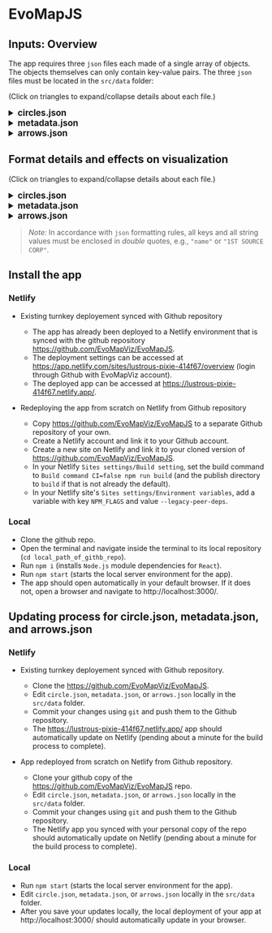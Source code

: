 # EvoMapJS

## Inputs: Overview

The app requires three `json` files each made of a single array of objects. 
The objects themselves can only contain key-value pairs. 
The three `json` files must be located in the `src/data` folder:

(Click on triangles to expand/collapse details about each file.)

<!-- https://stackoverflow.com/questions/52214187/how-can-i-fold-content-in-github-markdown -->
<details closed>
<summary style = "font-size: 17px; font-weight: bold">  
circles.json 
</summary> 
<p>

An array of objects containing a set of key-value pairs that represent the relevant data about the units that should be displayed in the visualization.

The data is assumed to be in tidy format, i.e., each object in the array must represent a *single* unit in a *single* time period.

Henceforth: 
  - An object in the `circles.json` array will often be referred to as a "row", or an "observation".
  - The term "unit" will be used to denote the group of rows belonging to the same observational agent (e.g., a firm, a political party,...) across time periods.
  - Beyond the required time-stamps, x-y coordinates, and unit identifiers, additional data about observations will be referred to as "features".

</p>
</details>

<details closed>
<summary style = "font-size: 17px; font-weight: bold">
 metadata.json 
 </summary>
<p>

An array of objects containing a set of key-value pairs that provides additional information about:

  - The types of some of the features included in `circle.json`,
  - How these features should be taken into account in the visualization,
  - How these features should be taken into account in the app's UI.

</p>
</details>

<details closed>
<summary style = "font-size: 17px; font-weight: bold"> 
arrows.json 
</summary>
<p>

An array of objects containing a set of key-value pairs that represent the relevant data about the arrows that should be displayed in the visualization.

The data is assumed to be in tidy format, i.e., each object in the array must represent a *single* arrow in a *single* time period.

The file is **required** *even if no arrows should be displayed* in the visualization. To display no arrows, simply provide an empty array, i.e., `[]`.

</p>
</details>


## Format details and effects on visualization

(Click on triangles to expand/collapse details about each file.)

<details closed>
<summary style = "font-size: 17px; font-weight: bold"> 
circles.json 
</summary>
<p>

Key-value pairs (each row):
<br />



  > `name` [required]: the name of the unit corresponding to the observation.
  >  - *Acceptable*: Any string.
  >
  >`time` [required]: the time period for the observation.
  >  - *Acceptable*: Any integer.
  >
  >`x` [required]: the x coordinate of the unit at `time`.
  >  - *Acceptable*: Any number.
  > 
  >`y`[required]: the y coordinate of the unit at `time`.
  >  - *Acceptable*: Any number.
  > 
  >`continuous_feature_1` [optional]: a continuous feature of the unit at `time`.
  >  - *Acceptable*: Any string or number.
  >
  > ⋮
  >
  >`continuous_feature_c` [optional]: a continuous feature of the unit at `time`.
  >  - *Acceptable*: Any string or number.
  >
  >`discrete_feature_1` [optional]: a discrete feature of the unit at `time`.
  >  - *Acceptable*: Any string or number.
  >
  > ⋮
  > 
  >`discrete_feature_d` [optional]: a discrete feature of the unit at `time`.
  >  - *Acceptable*: Any string or number.

<br />
Further requirements and info: 

- Each row *must* contain the full exact same set of keys, including **at least one** continuous feature (on top of the required `name`, `time`, `x`, and `y` keys).

- Whether a feature is considered "continuous" or "discrete" is specified through `metadata.json`.
  - Features marked as "continuous" in `metadata.json` must be numerical.
  - Features marked as "discrete" in `metadata.json` will be treated as categorical, even if they are supplied in a numerical format.
    - Inconsistent types for "discrete" features has not been tested. 
    It's safest to have a single discrete feature be either all strings or all numericals across all rows. 

- Missing time periods are allowed and are signaled by the *complete* absence of an row for that time period.
  - As indicated above, each object *must* contain the exact same set of keys.The app does not allow for "partially missing" time periods whereby a row  features missing keys or keys otherwise marked as `NA`, `NaN`, `null`,....

- The order of rows and key-value pairs within rows is irrelevant.

<br />
 Prototype of valid format: 
<br />
<br />


```
[
{"name":"1ST SOURCE CORP","time":1998,"mkvalt":0.58,"sic_code":"60","x":6.4079211884,"y":13.0098593574,"cluster":8,"sic_code_label":"Depository Institutions","cluster_label":"Banking"},
{"name":"1ST SOURCE CORP","time":1999,"mkvalt":0.48,"sic_code":"60","x":6.4444474746,"y":13.0361878325,"cluster":8,"sic_code_label":"Depository Institutions","cluster_label":"Banking"},
{"name":"PIONEER NATURAL RESOURCES CO","time":2000,"mkvalt":1.94,"rank":288.0,"sic_code":"13","x":6.8169413341,"y":3.6371516382,"cluster":4,"sic_code_label":"Oil and Gas Extraction","cluster_label":"Oil, Energy and Utilities"},
{"time":1999, "name":"PIONEER NATURAL RESOURCES CO", "mkvalt":0.9,"rank":417.0,"sic_code":"13","x":6.8474968473,"y":3.6536847176,"cluster":4,"sic_code_label":"Oil and Gas Extraction","cluster_label":"Oil, Energy and Utilities"}
]
```

For a full example of the data format, see `src/data/circles_TEMPLATE_DO_NOT_ERASE.json` in this repository.
  - This is a reference template that should *not* be erased. 
  You should copy it, rename it to `circles.json`, and experiment with editing the latter with your own data (you can always revert to the template if you break the data format and want a fresh start).

</p>
</details>

<details closed>
<summary style = "font-size: 17px; font-weight: bold"> 
metadata.json
</summary>
<p>

The array must contain **at least** *one object corresponding to a feature* from `circles.json`, and must identify **at least** *one* of these features as *"continuous"*.

For each object in the array, the key-value pairs are:

> `name` [required]: The name of the feature.
>   - *Acceptable*: Any string that matches the name of a feature in `circles.json`.
> 
> `label` [required]: The label of the feature as it should be displayed
> in the app's UI.
>   - *Acceptable*: Any string.
> 
> `type` [optional]: The type of the feature. Must be either
> "continuous" or "discrete".
>   - *Default*: `"discrete"`.
>   - *Acceptable*: `"continuous"`, `"discrete"`.
>   - `"continuous"`: 
>      - Feature appears in the "Size" selector menu of the app's UI unless the `tooltip` key is set to `"only"`.
>      - Feature must be numerical in `circle.json`. 
>    - `"discrete"`:
>      - Feature appears in the "Color" selector menu of the app's UI unless the `tooltip` key is set to `"only"`.
>      - Feature will be treated as categorical (even if it is supplied in a numerical format in `circle.json`).
> 
> `tooltip` [optional]: 
>   - *Acceptable*: `"true"`, `"false"`, `"only"`.
>   - *Default*: `"false"`.
>   - `"true"`: 
>     - The feature is included in the tooltip that appears when the user hovers over a circle.
>   - `false`, 
>     - The feature is *not* included in the tooltip that appears when the user hovers over a circle.
>     - The feature is included in the relevant selector menu of the app's UI (see `type`).
>   - `"only"`:
>     - The feature *is* included in the tooltip that appears when the user hovers over a circle.
>     - The feature is *not* included in the relevant selector menu of the app's UI (see `type`).
>   - *Note*: The tooltip is calibrated to include at least one feature (on top of each circle's name). If no features listed in
> `metadata.json` has `tooltip` set of `"true"` or `"only"`, the
> dimensions of the tooltip will be slightly off.
> 
>   !!! The rest of this "metadata" section contains rough and
> approximative guidance on how to use the other metadata parameters. 
> It is a barely edited copy-paste from old documentation and may not be
> up-to-date. TO DO: Update this documentation to better reflect the
> current state of the app and unify formatting !!!.
> 
> `color_bins` [optional]:   
>   -	*Acceptable*: An array of numbers, e.g., `[1,10,100,300,600]`.
>   - *Default*: 
>       - Features marked as "continuous" :The quintiles of the feature's distribution.
>       - Features marked as "discrete": `undefined`.  
>   -	For features marked as "continuous", determines how circles are binned into discrete categories when the feature is selected in the "Color" selector (e.g., `"color_bins": [1,10,100,300,600]` bins the feature based on whether its value is between its minimum value and 1, between 1 and 10, …, between 300 and 600, and between 600 and the feature's maximum value).
>   - No effect on features marked as "discrete".
> 
> `size_legend_bins` [optional]:   
>   - *Acceptable*: An array of numbers, e.g., `[5, 100,300,600]`.
>   - *Default*: 
>       - Features marked as "continuous" :10%, 50%, and 100% quantiles of the feature's distribution.
>       - Features marked as "discrete": `undefined`.
>   - Determines the set of values of features marked as "continuous" for which a bubble-size is displayed in the size-legend.
>   - No effect on features marked as "discrete".
> 
> `scale_increasing` [optional]: 
>   - *Acceptable*: `“true”`, `“false”`.
>   - *Default*: `“true”` for features marked as "continous", `undefined` for features marked as "discrete".
>   - `true`: For features marked as "continuous", when the feature is selected through the "Size" selector, makes 
>     - circle sizes  proportional  to the corresponding continuous feature.
>     - the size Legend display from lower to higher values.
proportional (`“true”`) or inversely proportional (“false”) to the corresponding continuous feature.
> - `false`: For features marked as "continuous", when the feature is selected through the "Size" selector, makes
>   - The size Legend is displayed from higher to lower values (`“false”`).
>   - circle sizes inversely proportional to the corresponding continuous feature.
>  - No effect on features marked as "discrete".
>
> `scale_minSize` [optional]:
>   -	*Acceptable*: a single number.
>   - *Default*: `1`.
>   -	Determines the lowest possible circle-size. 
>
>`scale_maxSize` [optional]:   
>   -	*Acceptable*: a single number.
>   - *Default*: `50`.
>   -	Determines the highest possible circle-size. 
>
>`scale_exponent` [optional]:
>   -  *Acceptable*: a single number.
>   - *Default*: `1`.
>   - Determines the curvature of the matching between the values of a feature identified as “continuous” and the corresponding circle-sizes.
>     -	A value of 1 corresponds to a linear scale, i.e., all values of the feature between its min and max will be linearly recast to sizes between `scale_minSize` and `scale_maxSize`.
>     - A value above 1 corresponds to a concave scale, i.e., starting from `scale_minSize`, sizes will first increase fast with the value of the feature, and then increase slower and slower as they approach
> `scale_maxSize`.
>     - A value below 1 corresponds to a convex scale, i.e., starting from `scale_minSize`, sizes will first increase slowly with the value of the feature, and then increase faster and faster as they approach `scale_maxSize`. 
>  - No effect on features marked as "discrete".
>
>`unit`:
>   - *Acceptable*: A string (`"B"`, `"USD"`, or `"$"`).
>   - *Default*: empty string `""`.
>   - Determines whether a unit sign is appended whenever the value of a continuous feature is displayed, whether in legends or in tooltips. 
>   - No effect on features marked as "discrete".
>
>`truncate_label` [optional]:   
>   - *Acceptable*: A single number.
>   - *Default*: `9`.
>   - Determines the number of characters after which the feature’s name label is truncated when displayed in the tooltip.  
>
>`truncate_value`:   
>   - *Acceptable*: A single number.
>   - *Default*: `6`.
>   - Determines the number of characters after which whether the value of the feature is truncated when displayed in the tooltip.  
>
>`legend_dline_extral`:  
>   - *Acceptable*: A single number.
>   - *Default*: `10`.
>   - For features marked as "continuous", determines the base-length of the dashed line connecting bubble-sizes to their label in the size-legend.
>   - No effect on features marked as "discrete".

Prototype of valid format:

```
[ 
  {"name": "cluster",
  "label": "Cluster Number",
  "type": "discrete"
  },
  {"name": "mkvalt",
  "label": "Market Value",
  "type": "continuous",
  "tooltip" : "true"
  }
]
``` 

For a full example of the data format, see `src/data/metadata_TEMPLATE_DO_NOT_ERASE.json` in this repository.
  - This is a reference template that should *not* be erased. 
  You should copy it, rename it to `metadata.json`,  and experiment editing the latter with your own data (you can always revert to the template if you break the data format and want a fresh start).
  - `src/data/metadata_TEMPLATE_DO_NOT_ERASE.json` is made to work with `src/data/circles_TEMPLATE_DO_NOT_ERASE.json`.

</p>
</details>

<details closed>
<summary style = "font-size: 17px; font-weight: bold"> 
 arrows.json
</summary>
<p>

Key-value pairs:

> `name` [required]: The name of the arrow as it will be displayed in the app >(also serves as a technical identifier inside the code).
>  - *Acceptable*: Any string.
>
>`x` [required]: The x-coordinate of the arrow's head.
>  - *Acceptable*: Any number.
>  - By default, all arrows tails are placed x = 0.
>
>`y` [required]: The y-coordinate of the arrow's head.
>  - *Acceptable*: Any number.
>  - By default, all arrows tails are placed at y = 0.
>
>`time` [required]: The time at which the arrow's head is located.
>  - *Acceptable*: Any number in the range of time periods included in `circle.json`.

<br/>

Support for missing time periods has not been tested. 
  For *each* arrow identified in `arrows.json`, It is safest to provide `x` and `y` coordinates for *all* time periods included in `circle.json`. 

Prototype of valid format:

```
[
  {
    "name": "FACTOR 1",
    "x": 6.4079211884,
    "y": 13.0098593574,
    "time": 1998
  },
  {
    "name": "FACTOR 1",
    "x": 6.4444474746,
    "y": 13.0361878325,
    "time": 1999
  },
  {
    "name": "FACTOR 1",
    "x": 6.4658528654,
    "y": 13.0025843621,
    "time": 2000
  }
  ]
  ```


For a full example of the data format, see `src/data/arrows_TEMPLATE_DO_NOT_ERASE.json` in this repository.
  - This is reference template that should *not* be erased. 
  You should copy it, rename it to `arrows.json`, and experiment editing the latter with your own data (you can always revert to the template if you break the data format and want a fresh start).

</p>
</details>

> *Note:* In accordance with `json` formatting rules, all keys and all string values must be enclosed in *double* quotes, e.g., `"name"` or `"1ST SOURCE CORP"`. 

## Install the app

### Netlify

- Existing turnkey deployement synced with Github repository

  - The app has already been deployed to a Netlify environment that is synced with the
github repository https://github.com/EvoMapViz/EvoMapJS.
  - The deployment settings can be accessed at https://app.netlify.com/sites/lustrous-pixie-414f67/overview (login through Github with EvoMapViz account).
  - The deployed app can be accessed at https://lustrous-pixie-414f67.netlify.app/.

- Redeploying the app from scratch on Netlify from Github repository

  - Copy https://github.com/EvoMapViz/EvoMapJS to a separate Github repository of your own.
  - Create a Netlify account and link it to your Github account.
  - Create a new site on Netlify and link it to your cloned version of https://github.com/EvoMapViz/EvoMapJS.
  - In your Netlify `Sites settings/Build setting`, set the build command to `Build command CI=false npm run build` (and the publish directory to `build` if that is not already the default).
  - In your Netlify site's `Sites settings/Environment variables`, add a variable with key `NPM_FLAGS` and value `--legacy-peer-deps`.

### Local

- Clone the github repo.
- Open the terminal and navigate inside the terminal to its local repository (`cd local_path_of_githb_repo`).
- Run `npm i` (installs `Node.js` module dependencies for `React`).
- Run `npm start` (starts the local server environment for the app).
- The app should open automatically in your default browser. 
If it does not, open a browser and navigate to http://localhost:3000/. 

## Updating process for circle.json, metadata.json, and arrows.json

### Netlify

- Existing turnkey deployement synced with Github repository.

  - Clone the https://github.com/EvoMapViz/EvoMapJS.
  - Edit `circle.json`, `metadata.json`, or `arrows.json` locally in the `src/data` folder.
  - Commit your changes using `git` and push them to the Github repository.
  - The https://lustrous-pixie-414f67.netlify.app/ app should automatically update on Netlify (pending about a minute for the build process to complete).

- App redeployed from scratch on Netlify from Github repository.

  - Clone your github copy of the https://github.com/EvoMapViz/EvoMapJS repo.
  - Edit `circle.json`, `metadata.json`, or `arrows.json` locally in the `src/data` folder.
  - Commit your changes using `git` and push them to the Github repository.
  - The Netlify app you synced with your personal copy of the repo should automatically update on Netlify (pending about a minute for the build process to complete).

### Local

- Run `npm start` (starts the local server environment for the app).
- Edit `circle.json`, `metadata.json`, or `arrows.json` locally in the `src/data` folder.
- After you save your updates locally, the local deployment of your app at http://localhost:3000/ should automatically update in your browser.



